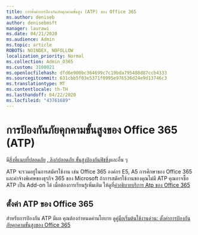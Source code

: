 ```yaml
---
title: การตั้งค่าการป้องกันภัยคุกคามขั้นสูง (ATP) ของ Office 365
ms.author: deniseb
author: denisebmsft
manager: laurawi
ms.date: 04/21/2020
ms.audience: Admin
ms.topic: article
ROBOTS: NOINDEX, NOFOLLOW
localization_priority: Normal
ms.collection: Admin_O365
ms.custom: 3100021
ms.openlocfilehash: dfd6e900bc364699c7c19bda795408d87ccb4333
ms.sourcegitcommit: 631cbb5f03e5371f0995e976536d24e9d13746c3
ms.translationtype: MT
ms.contentlocale: th-TH
ms.lasthandoff: 04/22/2020
ms.locfileid: "43761689"
---
```

# <a name="office-365-advanced-threat-protection-atp"></a>การป้องกันภัยคุกคามขั้นสูงของ Office 365 (ATP)

มี[สิ่งที่แนบที่ปลอดภัย](https://docs.microsoft.com/office365/securitycompliance/atp-safe-attachments) [, ลิงก์ปลอดภัย](https://docs.microsoft.com/office365/securitycompliance/atp-safe-links),[ขั้นสูงป้องกันฟิชชิ่ง](https://docs.microsoft.com/office365/securitycompliance/atp-anti-phishing)และอื่น ๆ 

ATP จะรวมอยู่ในการสมัครใช้งาน เช่น Office 365 องค์กร E5, A5 การศึกษาของ Office 365 และค่าจ้างพิเศษของธุรกิจ 365 ของ Microsoft ถ้าการสมัครใช้งานของคุณไม่มี ATP คุณอาจซื้อ ATP เป็น Add-on ได้ เมื่อต้องการเรียนรู้เพิ่มเติม ให้ดูที่[คําอธิบายบริการ Atp ของ Office 365](https://docs.microsoft.com/office365/servicedescriptions/office-365-advanced-threat-protection-service-description)

## <a name="set-up-office-365-atp"></a>ตั้งค่า ATP ของ Office 365

สําหรับการป้องกัน ATP มีผล คุณต้องกําหนดค่านโยบาย ดู[คู่มือเริ่มต้นใช้งานด่วน: ตั้งค่าการป้องกันภัยคุกคามขั้นสูงของ Office 365](https://docs.microsoft.com/office365/securitycompliance/checklist-atp-setup)

